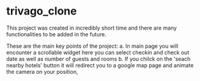 # trivago_clone

This project was created in incredibly short time and there are many functionalities to be added in the future.

These are the main key points of the project:
  a. In main page you will encounter a scrollable widget here you can select checkin and check out date as well as number of guests and rooms
  b. If you chilck on the 'seach nearby hotels' button it will redirect you to a google map page and animate the camera on your position,
  
